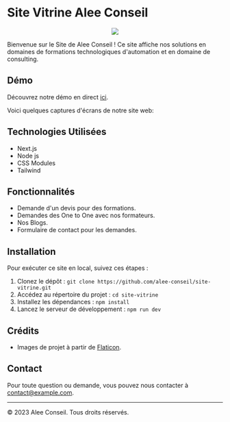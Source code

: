 # Site Vitrine Alee Conseil

<div align="center"><img src="https://i.ibb.co/XXT3608/logo.png" /></div>

Bienvenue sur le Site de Alee Conseil ! Ce site affiche nos solutions en domaines de formations technologiques d'automation et en domaine de consulting.

## Démo
Découvrez notre démo en direct [ici](https://www.aleeconseil.com).

Voici quelques captures d'écrans de notre site web:

## Technologies Utilisées
- Next.js
- Node js
- CSS Modules
- Tailwind

## Fonctionnalités
- Demande d'un devis pour des formations.
- Demandes des One to One avec nos formateurs.
- Nos Blogs.
- Formulaire de contact pour les demandes.

## Installation
Pour exécuter ce site en local, suivez ces étapes :

1. Clonez le dépôt : `git clone https://github.com/alee-conseil/site-vitrine.git`
2. Accédez au répertoire du projet : `cd site-vitrine`
3. Installez les dépendances : `npm install`
4. Lancez le serveur de développement : `npm run dev`

## Crédits
- Images de projet à partir de [Flaticon](https://www.flaticon.com).

## Contact

Pour toute question ou demande, vous pouvez nous contacter à contact@example.com.

---

© 2023 Alee Conseil. Tous droits réservés.

